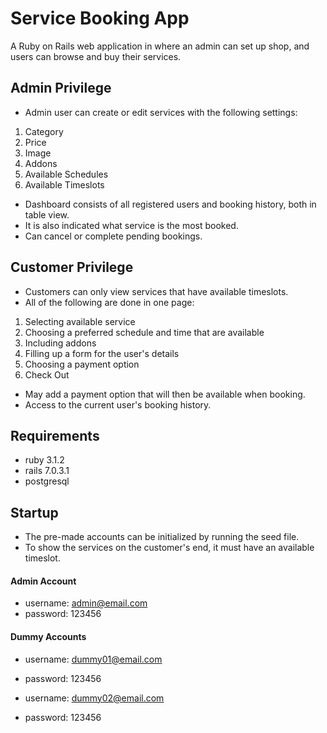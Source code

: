 # Service Booking App
A Ruby on Rails web application in where an admin can set up shop, and users can browse and buy their services.

## Admin Privilege
* Admin user can create or edit services with the following settings:

1. Category
2. Price
3. Image
4. Addons
5. Available Schedules
6. Available Timeslots

* Dashboard consists of all registered users and booking history, both in table view.  
* It is also indicated what service is the most booked.
* Can cancel or complete pending bookings.

## Customer Privilege
* Customers can only view services that have available timeslots.
* All of the following are done in one page:

1. Selecting available service
2. Choosing a preferred schedule and time that are available
3. Including addons
4. Filling up a form for the user's details
5. Choosing a payment option
6. Check Out

* May add a payment option that will then be available when booking.
* Access to the current user's booking history.

## Requirements

* ruby 3.1.2
* rails 7.0.3.1
* postgresql

## Startup

* The pre-made accounts can be initialized by running the seed file.
* To show the services on the customer's end, it must have an available timeslot.

#### Admin Account

* username: admin@email.com
* password: 123456

#### Dummy Accounts

* username: dummy01@email.com
* password: 123456  
    
* username: dummy02@email.com
* password: 123456
